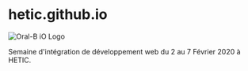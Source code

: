 # hetic.github.io


![Oral-B iO Logo](https://cdn.discordapp.com/attachments/673807670666461194/675245066582884352/logo-oralb-io.png)


Semaine d'intégration de développement web du 2 au 7 Février 2020 à HETIC.
